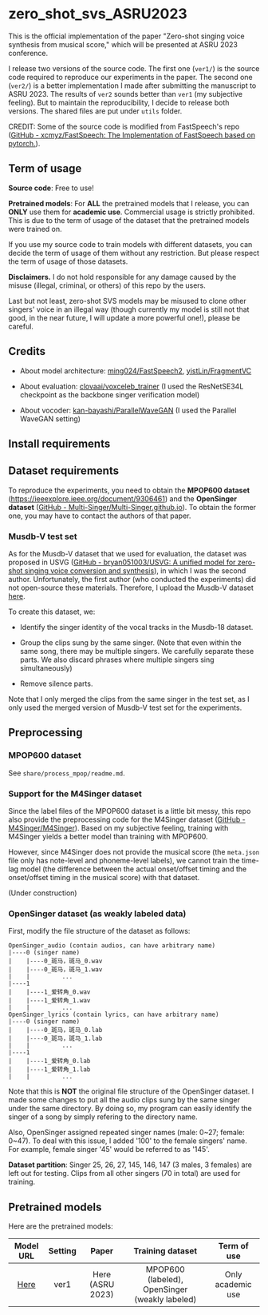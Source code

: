 # zero_shot_svs_ASRU2023

This is the official implementation of the paper "Zero-shot singing voice synthesis from musical score," which will be presented at ASRU 2023 conference.

I release two versions of the source code. The first one (`ver1/`) is the source code required to reproduce our experiments in the paper. The second one (`ver2/`) is a better implementation I made after submitting the manuscript to ASRU 2023. The results of `ver2` sounds better than `ver1` (my subjective feeling). But to maintain the reproducibility, I decide to release both versions. The shared files are put under `utils` folder.

CREDIT: Some of the source code is modified from FastSpeech's repo ([GitHub - xcmyz/FastSpeech: The Implementation of FastSpeech based on pytorch.](https://github.com/xcmyz/FastSpeech)).

## Term of usage

**Source code**: Free to use!

**Pretrained models**: For **ALL** the pretrained models that I release, you can **ONLY** use them for **academic use**. Commercial usage is strictly prohibited. This is due to the term of usage of the dataset that the pretrained models were trained on. 

If you use my source code to train models with different datasets, you can decide the term of usage of them without any restriction. But please respect the term of usage of those datasets.

**Disclaimers.** I do not hold responsible for any damage caused by the misuse (illegal, criminal, or others) of this repo by the users.

Last but not least, zero-shot SVS models may be misused to clone other singers' voice in an illegal way (though currently my model is still not that good, in the near future, I will update a more powerful one!), please be careful.

## Credits

- About model architecture: [ming024/FastSpeech2](https://github.com/ming024/FastSpeech2), [yistLin/FragmentVC](https://github.com/yistLin/FragmentVC)

- About evaluation: [clovaai/voxceleb_trainer](https://github.com/clovaai/voxceleb_trainer) (I used the ResNetSE34L checkpoint as the backbone singer verification model)

- About vocoder: [kan-bayashi/ParallelWaveGAN](https://github.com/kan-bayashi/ParallelWaveGAN) (I used the Parallel WaveGAN setting)

## Install requirements

## Dataset requirements

To reproduce the experiments, you need to obtain the **MPOP600 dataset** (https://ieeexplore.ieee.org/document/9306461) and the **OpenSinger dataset** ([GitHub - Multi-Singer/Multi-Singer.github.io](https://github.com/Multi-Singer/Multi-Singer.github.io)). To obtain the former one, you may have to contact the authors of that paper.

### Musdb-V test set

As for the Musdb-V dataset that we used for evaluation, the dataset was proposed in USVG ([GitHub - bryan051003/USVG: A unified model for zero-shot singing voice conversion and synthesis](https://github.com/bryan051003/USVG)), in which I was the second author. Unfortunately, the first author (who conducted the experiments) did not open-source these materials. Therefore, I upload the Musdb-V dataset [here](https://drive.google.com/drive/folders/119OFiSUuFE3wZP3T6-xl-Xq2EghnMm48?usp=sharing). 

To create this dataset, we:

- Identify the singer identity of the vocal tracks in the Musdb-18 dataset.

- Group the clips sung by the same singer. (Note that even within the same song, there may be multiple singers. We carefully separate these parts. We also discard phrases where multiple singers sing simultaneously)

- Remove silence parts.

Note that I only merged the clips from the same singer in the test set, as I only used the merged version of Musdb-V test set for the experiments.

## Preprocessing

### MPOP600 dataset

See `share/process_mpop/readme.md`.

### Support for the M4Singer dataset

Since the label files of the MPOP600 dataset is a little bit messy, this repo also provide the preprocessing code for the M4Singer dataset ([GitHub - M4Singer/M4Singer](https://github.com/M4Singer/M4Singer)). Based on my subjective feeling, training with M4Singer yields a better model than training with MPOP600. 

However, since M4Singer does not provide the musical score (the `meta.json` file only has note-level and phoneme-level labels), we cannot train the time-lag model (the difference between the actual onset/offset timing and the onset/offset timing in the musical score) with that dataset.

(Under construction)

### OpenSinger dataset (as weakly labeled data)

First, modify the file structure of the dataset as follows:

```
OpenSinger_audio (contain audios, can have arbitrary name)
|----0 (singer name)
|    |----0_斑马，斑马_0.wav
|    |----0_斑马，斑马_1.wav
|    |         ...
|----1
|    |----1_爱转角_0.wav
|    |----1_爱转角_1.wav
|    |         ...
OpenSinger_lyrics (contain lyrics, can have arbitrary name)
|----0 (singer name)
|    |----0_斑马，斑马_0.lab
|    |----0_斑马，斑马_1.lab
|    |         ...
|----1
|    |----1_爱转角_0.lab
|    |----1_爱转角_1.lab
|    |         ...
```

Note that this is **NOT** the original file structure of the OpenSinger dataset. I made some changes to put all the audio clips sung by the same singer under the same directory. By doing so, my program can easily identify the singer of a song by simply refering to the directory name.

Also, OpenSinger assigned repeated singer names (male: 0~27; female: 0~47). To deal with this issue, I added '100' to the female singers' name. For example, female singer '45' would be referred to as '145'.

**Dataset partition**: Singer 25, 26, 27, 145, 146, 147 (3 males, 3 females) are left out for testing. Clips from all other singers (70 in total) are used for training.

## Pretrained models

Here are the pretrained models:

| Model URL                                                                                  | Setting | Paper            | Training dataset                               | Term of use       |
|:------------------------------------------------------------------------------------------:|:-------:|:----------------:|:----------------------------------------------:|:-----------------:|
| [Here](https://drive.google.com/file/d/1MhBzlM6ffCavXP53Ub3tyCPfxZK6MLLP/view?usp=sharing) | ver1    | Here (ASRU 2023) | MPOP600 (labeled), OpenSinger (weakly labeled) | Only academic use |
